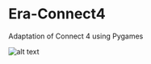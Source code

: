 # Era-Connect4

Adaptation of Connect 4 using Pygames

![alt text](./app/Demo.png?raw=true "Hex Of Thrones")
